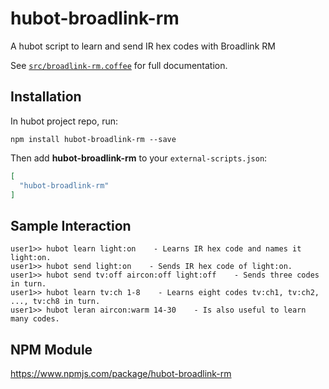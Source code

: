 # hubot-broadlink-rm

A hubot script to learn and send IR hex codes with Broadlink RM

See [`src/broadlink-rm.coffee`](src/broadlink-rm.coffee) for full documentation.

## Installation

In hubot project repo, run:

`npm install hubot-broadlink-rm --save`

Then add **hubot-broadlink-rm** to your `external-scripts.json`:

```json
[
  "hubot-broadlink-rm"
]
```

## Sample Interaction

```
user1>> hubot learn light:on    - Learns IR hex code and names it light:on.
user1>> hubot send light:on    - Sends IR hex code of light:on.
user1>> hubot send tv:off aircon:off light:off    - Sends three codes in turn.
user1>> hubot learn tv:ch 1-8    - Learns eight codes tv:ch1, tv:ch2, ..., tv:ch8 in turn.
user1>> hubot leran aircon:warm 14-30    - Is also useful to learn many codes.
```

## NPM Module

https://www.npmjs.com/package/hubot-broadlink-rm
